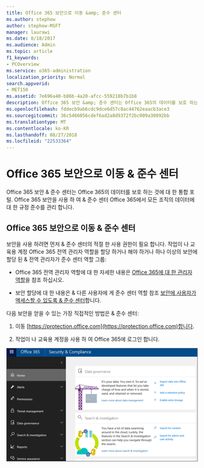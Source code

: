 ```yaml
---
title: Office 365 보안으로 이동 &amp; 준수 센터
ms.author: stephow
author: stephow-MSFT
manager: laurawi
ms.date: 8/18/2017
ms.audience: Admin
ms.topic: article
f1_keywords:
- PCOverview
ms.service: o365-administration
localization_priority: Normal
search.appverid:
- MET150
ms.assetid: 7e696a40-b86b-4a20-afcc-559218b7b1b8
description: Office 365 보안 &amp; 준수 센터는 Office 365의 데이터를 보호 하는 것에 대 한 통합 포털. Office 365 보안을 사용 하 여 &amp; 준수 센터 Office 365에서 모든 조직의 데이터에 대 한 규정 준수를 관리 합니다.
ms.openlocfilehash: fddecb9ab6cdc9dce6d57c8ac44762eaacb3ace3
ms.sourcegitcommit: 36c5466056cdef6ad2a8d9372f2bc009a30892bb
ms.translationtype: MT
ms.contentlocale: ko-KR
ms.lasthandoff: 08/27/2018
ms.locfileid: "22533364"
---
```

# <a name="go-to-the-office-365-security-amp-compliance-center"></a>Office 365 보안으로 이동 &amp; 준수 센터

Office 365 보안 &amp; 준수 센터는 Office 365의 데이터를 보호 하는 것에 대 한 통합 포털. Office 365 보안을 사용 하 여 &amp; 준수 센터 Office 365에서 모든 조직의 데이터에 대 한 규정 준수를 관리 합니다.
  
## <a name="go-to-the-office-365-security-amp-compliance-center"></a>Office 365 보안으로 이동 &amp; 준수 센터

보안을 사용 하려면 먼저 &amp; 준수 센터의 적절 한 사용 권한이 필요 합니다. 작업이 나 교육용 계정 Office 365 전역 관리자 역할을 할당 하거나 해야 하거나 하나 이상의 보안에 할당 된 &amp; 전역 관리자가 준수 센터 역할 그룹:
  
- Office 365 전역 관리자 역할에 대 한 자세한 내용은 [Office 365에 대 한 관리자 역할](https://support.office.com/article/da585eea-f576-4f55-a1e0-87090b6aaa9d)을 참조 하십시오. 
    
- 보안 할당에 대 한 내용은 &amp; 다른 사용자에 게 준수 센터 역할 참조 [보안에 사용자가 액세스할 수 있도록 &amp; 준수 센터](grant-access-to-the-security-and-compliance-center.md)합니다.
    
다음 보안을 얻을 수 있는 가장 직접적인 방법은 &amp; 준수 센터:
  
1. 이동 [https://protection.office.com](https://protection.office.com)합니다.
    
2. 작업이 나 교육용 계정을 사용 하 여 Office 365에 로그인 합니다.
    
![Office 365 보안 &amp; 준수 센터 홈페이지](media/f1d35324-ac44-4f59-96a7-b11767b43201.png)
  

